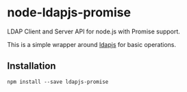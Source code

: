 # node-ldapjs-promise
LDAP Client and Server API for node.js with Promise support.

This is a simple wrapper around [ldapjs](https://www.npmjs.com/package/ldapjs) for basic operations.

## Installation

    npm install --save ldapjs-promise